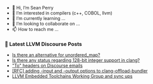 - 👋 Hi, I’m Sean Perry
- 👀 I’m interested in compilers (c++, COBOL, llvm)
- 🌱 I’m currently learning ...
- 💞️ I’m looking to collaborate on ...
- 📫 How to reach me ...

<!---
s66perry/s66perry is a ✨ special ✨ repository because its `README.md` (this file) appears on your GitHub profile.
You can click the Preview link to take a look at your changes.
--->
### 📕 Latest LLVM Discourse Posts

<!-- DISCOURSE-LLVM:START -->
- [Is there an alternative for unordered_map?](https://discourse.llvm.org/t/is-there-an-alternative-for-unordered-map/60065/1)
- [Is there any status regarding 128-bit integer support in clang?](https://discourse.llvm.org/t/is-there-any-status-regarding-128-bit-integer-support-in-clang/59889/11)
- [&quot;To&quot; headers on Discourse emails](https://discourse.llvm.org/t/to-headers-on-discourse-emails/60052/1)
- [[RFC] adding -input and -output options to clang-offload-bundler](https://discourse.llvm.org/t/rfc-adding-input-and-output-options-to-clang-offload-bundler/60049/1)
- [LLVM Embedded Toolchains Working Group and sync ups](https://discourse.llvm.org/t/llvm-embedded-toolchains-working-group-and-sync-ups/60046/1)
<!-- DISCOURSE-LLVM:END -->
